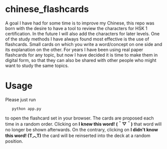 # chinese_flashcards

A goal I have had for some time is to improve my Chinese, this repo was born with the desire to have a tool to review the characters for HSK 1 certification. In the future I will also add the characters for later levels. One of the study methods I have always found most effective is the use of flashcards. Small cards on which you write a word/concept on one side and its explanation on the other. For years I have been using real paper flashcards for any topic, but now I have decided it is time to make them in digital form, so that they can also be shared with other people who might want to study the same topics.

# Usage

Please just run  
```
   python app.py  
```  
to open the flashcard set in your browser. The cards are proposed each time in a random order. Clicking on **I knew this word! (＾▽＾)** that word will no longer be shown afterwards. On the contrary, clicking on **I didn't know this word! (T︿T)** the card will be reinserted into the  deck at a random position.
